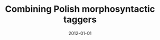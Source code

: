 ---
# Documentation: https://wowchemy.com/docs/managing-content/

title: Combining Polish morphosyntactic taggers
subtitle: ''
summary: ''
authors:
- Tomasz Śniatowski
- piasecki
tags: []
categories: []
date: '2012-01-01'
lastmod: 2022-10-07T05:11:18Z
featured: false
draft: false

# Featured image
# To use, add an image named `featured.jpg/png` to your page's folder.
# Focal points: Smart, Center, TopLeft, Top, TopRight, Left, Right, BottomLeft, Bottom, BottomRight.
image:
  caption: ''
  focal_point: ''
  preview_only: false

# Projects (optional).
#   Associate this post with one or more of your projects.
#   Simply enter your project's folder or file name without extension.
#   E.g. `projects = ["internal-project"]` references `content/project/deep-learning/index.md`.
#   Otherwise, set `projects = []`.
projects: []
publishDate: '2022-10-07T05:11:17.352262Z'
publication_types:
- '1'
abstract: ''
publication: '*Security and intelligent information systems : international joint
  conference, SIIS 2011, Warsaw, Poland, June 13-14, 2011 : revised selected papers*'
doi: 10.1007/978-3-642-25261-7_28
---